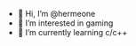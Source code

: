 - 👋 Hi, I’m @hermeone
- 👀 I’m interested in gaming
- 🌱 I’m currently learning c/c++

<!---
hermeone/hermeone is a ✨ special ✨ repository because its `README.md` (this file) appears on your GitHub profile.
You can click the Preview link to take a look at your changes.
--->
